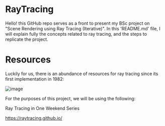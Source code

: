 # RayTracing

Hello! this GitHub repo serves as a front to present my BSc project on "Scene Rendering using Ray Tracing (Iterative)".
In this 'README.md' file, I will explain fully the concepts related to ray tracing, and the steps to replicate the project.

# Resources

Luckily for us, there is an abundance of resources for ray tracing since its first implementation in 1982:

![image](https://user-images.githubusercontent.com/108275763/223368461-63fd1ca4-da48-4b0d-8e5e-1fd7241e02ca.png)

For the purposes of this project, we will be using the following:

Ray Tracing in One Weekend Series

https://raytracing.github.io/



